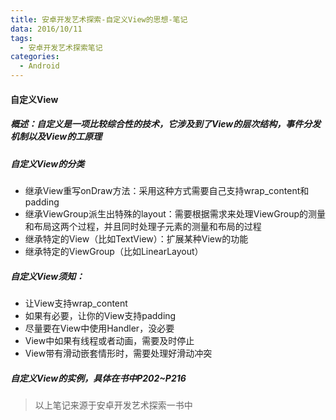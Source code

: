 ```yaml
---
title: 安卓开发艺术探索-自定义View的思想-笔记
data: 2016/10/11
tags:
  - 安卓开发艺术探索笔记
categories:
  - Android
---
```



#### 自定义View

##### 概述：自定义是一项比较综合性的技术，它涉及到了View的层次结构，事件分发机制以及View的工原理
<!-- more -->
##### 自定义View的分类
* 继承View重写onDraw方法：采用这种方式需要自己支持wrap_content和padding
* 继承ViewGroup派生出特殊的layout：需要根据需求来处理ViewGroup的测量和布局这两个过程，并且同时处理子元素的测量和布局的过程
* 继承特定的View（比如TextView）：扩展某种View的功能
* 继承特定的ViewGroup（比如LinearLayout）

##### 自定义View须知：
* 让View支持wrap_content
* 如果有必要，让你的View支持padding
* 尽量要在View中使用Handler，没必要
* View中如果有线程或者动画，需要及时停止
* View带有滑动嵌套情形时，需要处理好滑动冲突

##### 自定义View的实例，具体在书中P202~P216
> 以上笔记来源于安卓开发艺术探索一书中
